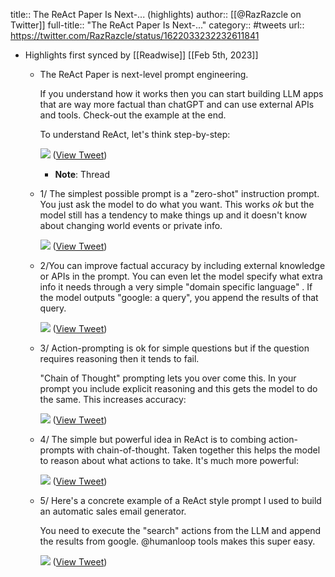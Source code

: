 title:: The ReAct Paper Is Next-... (highlights)
author:: [[@RazRazcle on Twitter]]
full-title:: "The ReAct Paper Is Next-..."
category:: #tweets
url:: https://twitter.com/RazRazcle/status/1622033232232611841

- Highlights first synced by [[Readwise]] [[Feb 5th, 2023]]
	- The ReAct Paper is next-level prompt engineering.
	  
	  If you understand how it works then you can start building LLM apps that are way more factual than chatGPT and can use external APIs and tools. Check-out the example at the end.
	  
	  To understand ReAct, let's think step-by-step: 
	  
	  ![](https://pbs.twimg.com/media/FoKen95aQAAcYTk.png) ([View Tweet](https://twitter.com/RazRazcle/status/1622033232232611841))
		- **Note**: Thread
	- 1/ The simplest possible prompt is a "zero-shot" instruction prompt. You just ask the model to do what you want. This works *ok* but the model still has a tendency to make things up and it doesn't know about changing world events or private info. 
	  
	  ![](https://pbs.twimg.com/media/FoKeooOaQAkU80v.jpg) ([View Tweet](https://twitter.com/RazRazcle/status/1622033244215726080))
	- 2/You can improve factual accuracy by including external knowledge or APIs in the prompt.
	  You can even let the model specify what extra info it needs through a very simple "domain specific language" . If the model outputs "google: a query", you append the results of that query. 
	  
	  ![](https://pbs.twimg.com/media/FoKepPTagAEuuGV.png) ([View Tweet](https://twitter.com/RazRazcle/status/1622033253585809408))
	- 3/ Action-prompting is ok for simple questions but if the question requires reasoning then it tends to fail.
	  
	   "Chain of Thought" prompting lets you over come this. In your prompt you include explicit reasoning and this gets the model to do the same. This increases accuracy: 
	  
	  ![](https://pbs.twimg.com/media/FoKepybaMAAInhC.png) ([View Tweet](https://twitter.com/RazRazcle/status/1622033263727632385))
	- 4/ The simple but powerful idea in ReAct is to combing action-prompts with chain-of-thought. Taken together this helps the model to reason about what actions to take. It's much more powerful: 
	  
	  ![](https://pbs.twimg.com/media/FoKeqYjaEAAxJbr.png) ([View Tweet](https://twitter.com/RazRazcle/status/1622033275148722176))
	- 5/ Here's a concrete example of a ReAct style prompt I used to build an automatic sales email generator.
	  
	  You need to execute the "search" actions from the LLM and append the results from google. @humanloop tools makes this super easy. 
	  
	  ![](https://pbs.twimg.com/media/FoKerDGaEAABoMt.jpg) ([View Tweet](https://twitter.com/RazRazcle/status/1622033284975972352))